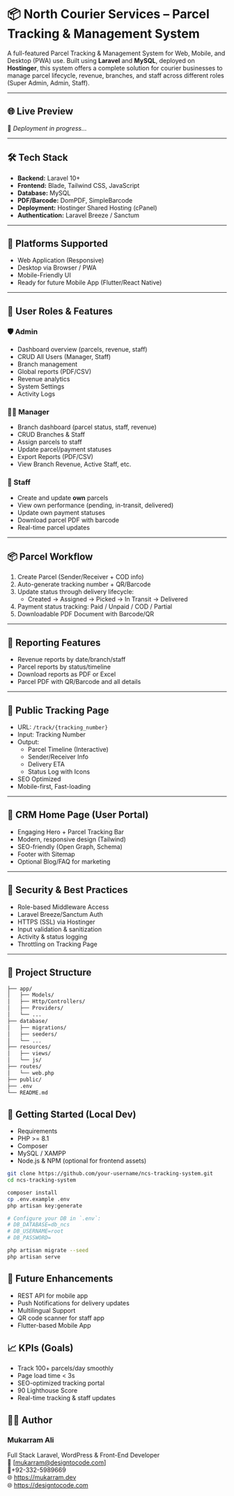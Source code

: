 # 📦 North Courier Services – Parcel Tracking & Management System

A full-featured Parcel Tracking & Management System for Web, Mobile, and Desktop (PWA) use. Built using **Laravel** and **MySQL**, deployed on **Hostinger**, this system offers a complete solution for courier businesses to manage parcel lifecycle, revenue, branches, and staff across different roles (Super Admin, Admin, Staff).

---

## 🌐 Live Preview
🚧 _Deployment in progress..._

---

## 🛠️ Tech Stack

- **Backend:** Laravel 10+
- **Frontend:** Blade, Tailwind CSS, JavaScript
- **Database:** MySQL
- **PDF/Barcode:** DomPDF, SimpleBarcode
- **Deployment:** Hostinger Shared Hosting (cPanel)
- **Authentication:** Laravel Breeze / Sanctum

---

## 📲 Platforms Supported

- Web Application (Responsive)
- Desktop via Browser / PWA
- Mobile-Friendly UI
- Ready for future Mobile App (Flutter/React Native)

---

## 👥 User Roles & Features

### 🛡️ Admin
- Dashboard overview (parcels, revenue, staff)
- CRUD All Users (Manager, Staff)
- Branch management
- Global reports (PDF/CSV)
- Revenue analytics
- System Settings
- Activity Logs

### 🧑‍💼 Manager
- Branch dashboard (parcel status, staff, revenue)
- CRUD Branches & Staff
- Assign parcels to staff
- Update parcel/payment statuses
- Export Reports (PDF/CSV)
- View Branch Revenue, Active Staff, etc.

### 👷 Staff
- Create and update **own** parcels
- View own performance (pending, in-transit, delivered)
- Update own payment statuses
- Download parcel PDF with barcode
- Real-time parcel updates

---

## 📦 Parcel Workflow

1. Create Parcel (Sender/Receiver + COD info)
2. Auto-generate tracking number + QR/Barcode
3. Update status through delivery lifecycle:
   - Created → Assigned → Picked → In Transit → Delivered
4. Payment status tracking: Paid / Unpaid / COD / Partial
5. Downloadable PDF Document with Barcode/QR

---

## 🧾 Reporting Features

- Revenue reports by date/branch/staff
- Parcel reports by status/timeline
- Download reports as PDF or Excel
- Parcel PDF with QR/Barcode and all details

---

## 🔎 Public Tracking Page

- URL: `/track/{tracking_number}`
- Input: Tracking Number
- Output:
  - Parcel Timeline (Interactive)
  - Sender/Receiver Info
  - Delivery ETA
  - Status Log with Icons
- SEO Optimized
- Mobile-first, Fast-loading

---

## 🧩 CRM Home Page (User Portal)

- Engaging Hero + Parcel Tracking Bar
- Modern, responsive design (Tailwind)
- SEO-friendly (Open Graph, Schema)
- Footer with Sitemap
- Optional Blog/FAQ for marketing

---

## 🔐 Security & Best Practices

- Role-based Middleware Access
- Laravel Breeze/Sanctum Auth
- HTTPS (SSL) via Hostinger
- Input validation & sanitization
- Activity & status logging
- Throttling on Tracking Page

---

## 📁 Project Structure

```bash
├── app/
│   ├── Models/
│   ├── Http/Controllers/
│   ├── Providers/
│   └── ...
├── database/
│   ├── migrations/
│   ├── seeders/
│   └── ...
├── resources/
│   ├── views/
│   └── js/
├── routes/
│   └── web.php
├── public/
├── .env
└── README.md
```

## 🚀 Getting Started (Local Dev)
- Requirements
- PHP >= 8.1
- Composer
- MySQL / XAMPP
- Node.js & NPM (optional for frontend assets)

``` bash
git clone https://github.com/your-username/ncs-tracking-system.git
cd ncs-tracking-system

composer install
cp .env.example .env
php artisan key:generate

# Configure your DB in `.env`:
# DB_DATABASE=db_ncs
# DB_USERNAME=root
# DB_PASSWORD=

php artisan migrate --seed
php artisan serve

```
## 📌 Future Enhancements
- REST API for mobile app
- Push Notifications for delivery updates
- Multilingual Support
- QR code scanner for staff app
- Flutter-based Mobile App

## 📈 KPIs (Goals)
- Track 100+ parcels/day smoothly
- Page load time < 3s
- SEO-optimized tracking portal
- 90 Lighthouse Score
- Real-time tracking & staff updates

## 🧑‍💻 Author
### Mukarram Ali
Full Stack Laravel, WordPress & Front-End Developer<br/>
📧 [mukarram@designtocode.com] <br/>
📱+92-332-5989669<br/>
🌐 https://mukarram.dev <br/>
🌐 https://designtocode.com 

